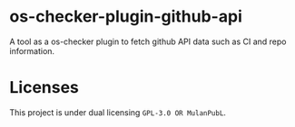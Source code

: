 # os-checker-plugin-github-api

A tool as a os-checker plugin to fetch github API data such as CI and repo information.

# Licenses

This project is under dual licensing `GPL-3.0 OR MulanPubL`.

